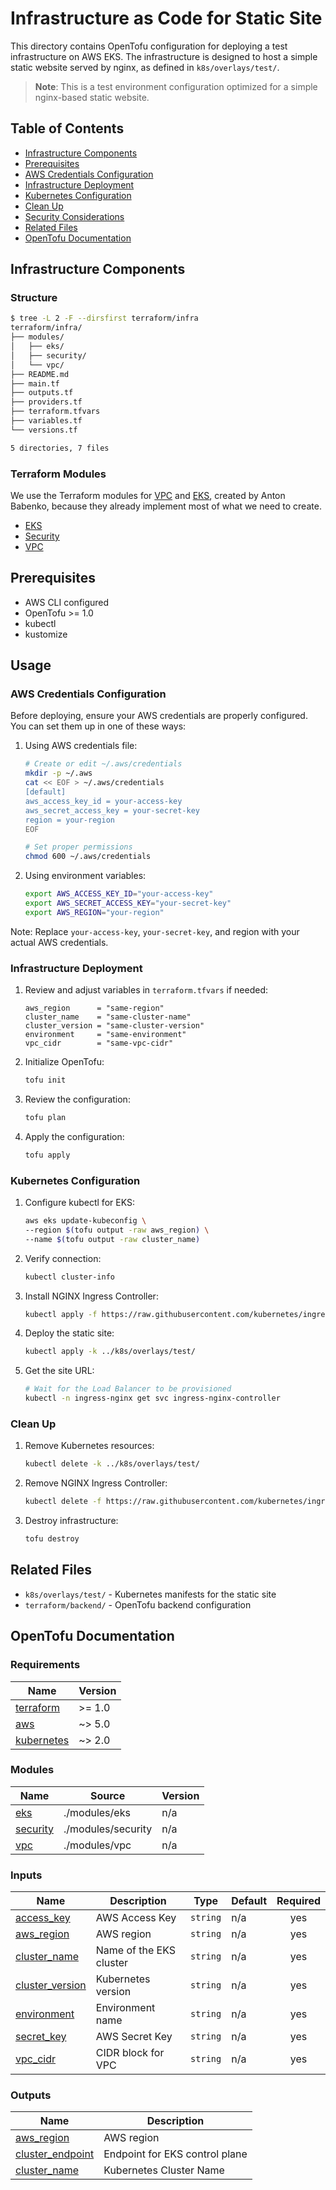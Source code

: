 # Infrastructure as Code for Static Site

This directory contains OpenTofu configuration for deploying a test infrastructure on AWS EKS.
The infrastructure is designed to host a simple static website served by nginx, as defined in `k8s/overlays/test/`.

> **Note**: This is a test environment configuration optimized for a simple nginx-based static website.

## Table of Contents

- [Infrastructure Components](#infrastructure-components)
- [Prerequisites](#prerequisites)
- [AWS Credentials Configuration](#aws-credentials-configuration)
- [Infrastructure Deployment](#infrastructure-deployment)
- [Kubernetes Configuration](#kubernetes-configuration)
- [Clean Up](#clean-up)
- [Security Considerations](#security-considerations)
- [Related Files](#related-files)
- [OpenTofu Documentation](#opentofu-documentation)

## Infrastructure Components

### Structure

```bash
$ tree -L 2 -F --dirsfirst terraform/infra
terraform/infra/
├── modules/
│   ├── eks/
│   ├── security/
│   └── vpc/
├── README.md
├── main.tf
├── outputs.tf
├── providers.tf
├── terraform.tfvars
├── variables.tf
└── versions.tf

5 directories, 7 files
```

### Terraform Modules

We use the Terraform modules for [VPC](https://registry.terraform.io/modules/terraform-aws-modules/vpc/aws/) and [EKS](https://registry.terraform.io/modules/terraform-aws-modules/eks/aws/), created by Anton Babenko, because they already implement most of what we need to create.

- [EKS](modules/eks/README.md)
- [Security](modules/security/README.md)
- [VPC](modules/vpc/README.md)

## Prerequisites

- AWS CLI configured
- OpenTofu >= 1.0
- kubectl
- kustomize

## Usage

### AWS Credentials Configuration

Before deploying, ensure your AWS credentials are properly configured. You can set them up in one of these ways:

1. Using AWS credentials file:

   ```bash
   # Create or edit ~/.aws/credentials
   mkdir -p ~/.aws
   cat << EOF > ~/.aws/credentials
   [default]
   aws_access_key_id = your-access-key
   aws_secret_access_key = your-secret-key
   region = your-region
   EOF

   # Set proper permissions
   chmod 600 ~/.aws/credentials
   ```

2. Using environment variables:

   ```bash
   export AWS_ACCESS_KEY_ID="your-access-key"
   export AWS_SECRET_ACCESS_KEY="your-secret-key"
   export AWS_REGION="your-region"
   ```

Note: Replace `your-access-key`, `your-secret-key`, and region with your actual AWS credentials.

### Infrastructure Deployment

1. Review and adjust variables in `terraform.tfvars` if needed:

   ```hcl
   aws_region      = "same-region"
   cluster_name    = "same-cluster-name"
   cluster_version = "same-cluster-version"
   environment     = "same-environment"
   vpc_cidr        = "same-vpc-cidr"
   ```

2. Initialize OpenTofu:

   ```bash
   tofu init
   ```

3. Review the configuration:

   ```bash
   tofu plan
   ```

4. Apply the configuration:

   ```bash
   tofu apply
   ```

### Kubernetes Configuration

1. Configure kubectl for EKS:

   ```bash
   aws eks update-kubeconfig \
   --region $(tofu output -raw aws_region) \
   --name $(tofu output -raw cluster_name)
   ```

2. Verify connection:

   ```bash
   kubectl cluster-info
   ```

3. Install NGINX Ingress Controller:

   ```bash
   kubectl apply -f https://raw.githubusercontent.com/kubernetes/ingress-nginx/controller-v1.12.0/deploy/static/provider/aws/deploy.yaml
   ```

4. Deploy the static site:

   ```bash
   kubectl apply -k ../k8s/overlays/test/
   ```

5. Get the site URL:

   ```bash
   # Wait for the Load Balancer to be provisioned
   kubectl -n ingress-nginx get svc ingress-nginx-controller
   ```

### Clean Up

1. Remove Kubernetes resources:

   ```bash
   kubectl delete -k ../k8s/overlays/test/
   ```

2. Remove NGINX Ingress Controller:

   ```bash
   kubectl delete -f https://raw.githubusercontent.com/kubernetes/ingress-nginx/controller-v1.12.0/deploy/static/provider/aws/deploy.yaml
   ```

3. Destroy infrastructure:

   ```bash
   tofu destroy
   ```

## Related Files

- `k8s/overlays/test/` - Kubernetes manifests for the static site
- `terraform/backend/` - OpenTofu backend configuration

## OpenTofu Documentation

<!-- BEGIN_TF_DOCS -->
### Requirements

| Name | Version |
|------|---------|
| <a name="requirement_terraform"></a> [terraform](#requirement\_terraform) | >= 1.0 |
| <a name="requirement_aws"></a> [aws](#requirement\_aws) | ~> 5.0 |
| <a name="requirement_kubernetes"></a> [kubernetes](#requirement\_kubernetes) | ~> 2.0 |

### Modules

| Name | Source | Version |
|------|--------|---------|
| <a name="module_eks"></a> [eks](#module\_eks) | ./modules/eks | n/a |
| <a name="module_security"></a> [security](#module\_security) | ./modules/security | n/a |
| <a name="module_vpc"></a> [vpc](#module\_vpc) | ./modules/vpc | n/a |

### Inputs

| Name | Description | Type | Default | Required |
|------|-------------|------|---------|:--------:|
| <a name="input_access_key"></a> [access\_key](#input\_access\_key) | AWS Access Key | `string` | n/a | yes |
| <a name="input_aws_region"></a> [aws\_region](#input\_aws\_region) | AWS region | `string` | n/a | yes |
| <a name="input_cluster_name"></a> [cluster\_name](#input\_cluster\_name) | Name of the EKS cluster | `string` | n/a | yes |
| <a name="input_cluster_version"></a> [cluster\_version](#input\_cluster\_version) | Kubernetes version | `string` | n/a | yes |
| <a name="input_environment"></a> [environment](#input\_environment) | Environment name | `string` | n/a | yes |
| <a name="input_secret_key"></a> [secret\_key](#input\_secret\_key) | AWS Secret Key | `string` | n/a | yes |
| <a name="input_vpc_cidr"></a> [vpc\_cidr](#input\_vpc\_cidr) | CIDR block for VPC | `string` | n/a | yes |

### Outputs

| Name | Description |
|------|-------------|
| <a name="output_aws_region"></a> [aws\_region](#output\_aws\_region) | AWS region |
| <a name="output_cluster_endpoint"></a> [cluster\_endpoint](#output\_cluster\_endpoint) | Endpoint for EKS control plane |
| <a name="output_cluster_name"></a> [cluster\_name](#output\_cluster\_name) | Kubernetes Cluster Name |
<!-- END_TF_DOCS -->
